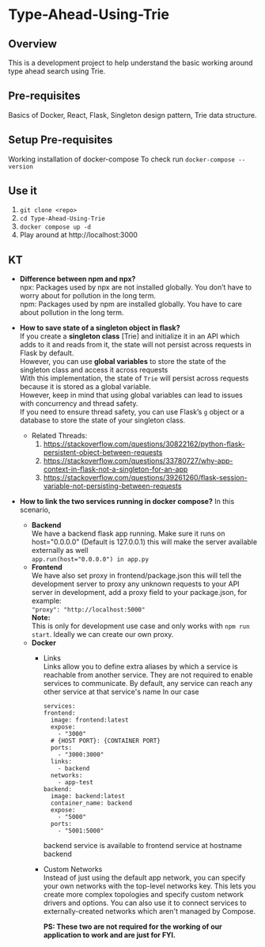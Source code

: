 # Type-Ahead-Using-Trie

## Overview
This is a development project to help understand the basic working around type ahead search using Trie.

## Pre-requisites
Basics of Docker, React, Flask, Singleton design pattern, Trie data structure.

## Setup Pre-requisites
Working installation of docker-compose
To check run
`docker-compose --version`

## Use it
1. `git clone <repo>`
2. `cd Type-Ahead-Using-Trie`
3. `docker compose up -d`
4. Play around at http://localhost:3000

## KT
- **Difference between npm and npx?** <br />
  npx: Packages used by npx are not installed globally. You don’t have to worry about for pollution in the long term. <br/>
  npm: Packages used by npm are installed globally. You have to care about pollution in the long term.

- **How to save state of a singleton object in flask?** <br/>
If you create a **singleton class** [Trie] and initialize it in an API which adds to it and reads from it, the state will not persist across requests in Flask by default.<br/>
However, you can use **global variables** to store the state of the singleton class and access it across requests<br/>
With this implementation, the state of `Trie` will persist across requests because it is stored as a global variable.<br/>
However, keep in mind that using global variables can lead to issues with concurrency and thread safety.<br/>
If you need to ensure thread safety, you can use Flask’s `g` object or a database to store the state of your singleton class.<br/>
  - Related Threads:
    1. https://stackoverflow.com/questions/30822162/python-flask-persistent-object-between-requests
    2. https://stackoverflow.com/questions/33780727/why-app-context-in-flask-not-a-singleton-for-an-app
    3. https://stackoverflow.com/questions/39261260/flask-session-variable-not-persisting-between-requests

- **How to link the two services running in docker compose?**
  In this scenario,<br/>
  - **Backend**<br/>
    We have a backend flask app running. Make sure it runs on host="0.0.0.0" (Default is 127.0.0.1) this will make the server available externally as well<br/>
    `app.run(host="0.0.0.0") in app.py`<br/>
  - **Frontend**<br/>
    We have also set proxy in frontend/package.json this will tell the development server to proxy any unknown requests to your API server in development, add a proxy field to your        package.json, for example:<br/>
    `"proxy": "http://localhost:5000"`<br/>
    **Note:**<br/>
    This is only for development use case and only works with `npm run start`. Ideally we can create our own proxy.<br/>
  - **Docker**<br/>
    - Links<br/>
      Links allow you to define extra aliases by which a service is reachable from another service. They are not required to enable services to communicate. By default, any service          can reach any other service at that service's name
      In our case
      ```
      services:
      frontend:
        image: frontend:latest
        expose:
          - "3000"
        # {HOST PORT}: {CONTAINER PORT}
        ports:
          - "3000:3000"
        links:
          - backend
        networks:
          - app-test
      backend:
        image: backend:latest
        container_name: backend
        expose:
          - "5000"
        ports:
          - "5001:5000"
  
      ```
      backend service is available to frontend service at hostname backend<br/>
    - Custom Networks<br/>
      Instead of just using the default app network, you can specify your own networks with the top-level networks key. This lets you create more complex topologies and specify custom       network drivers and options. You can also use it to connect services to externally-created networks which aren't managed by Compose.
  
      **PS: These two are not required for the working of our application to work and are just for FYI.**
                
  
  
  
  
  

